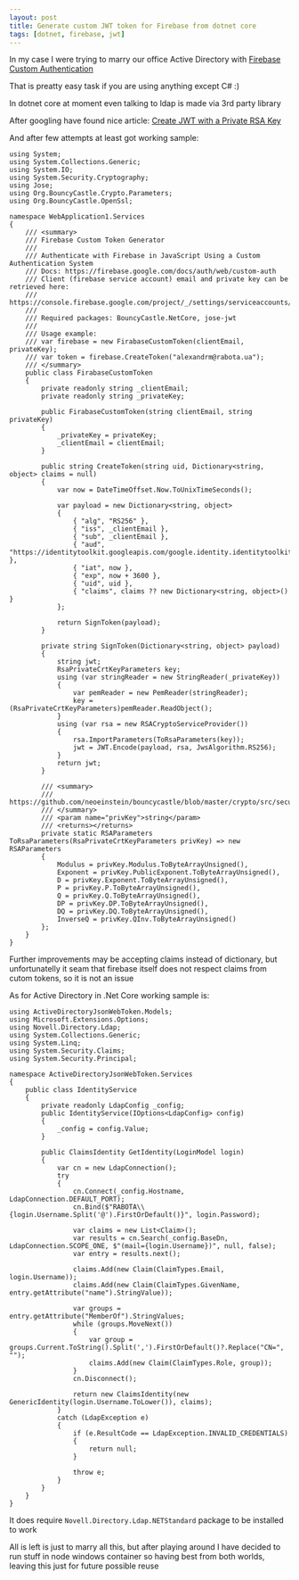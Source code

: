 ```yaml
---
layout: post
title: Generate custom JWT token for Firebase from dotnet core
tags: [dotnet, firebase, jwt]
---
```


In my case I were trying to marry our office Active Directory with [Firebase Custom Authentication](https://firebase.google.com/docs/auth/admin/create-custom-tokens)

That is preatty easy task if you are using anything except C# :)

In dotnet core at moment even talking to ldap is made via 3rd party library

After googling have found nice article: [Create JWT with a Private RSA Key](http://www.donaldsbaconbytes.com/2016/08/create-jwt-with-a-private-rsa-key/)


And after few attempts at least got working sample:


	using System;
	using System.Collections.Generic;
	using System.IO;
	using System.Security.Cryptography;
	using Jose;
	using Org.BouncyCastle.Crypto.Parameters;
	using Org.BouncyCastle.OpenSsl;

	namespace WebApplication1.Services
	{
		/// <summary>
		/// Firebase Custom Token Generator
		///
		/// Authenticate with Firebase in JavaScript Using a Custom Authentication System
		/// Docs: https://firebase.google.com/docs/auth/web/custom-auth
		/// Client (firebase service account) email and private key can be retrieved here:
		/// https://console.firebase.google.com/project/_/settings/serviceaccounts/adminsdk
		///
		/// Required packages: BouncyCastle.NetCore, jose-jwt
		///
		/// Usage example:
		/// var firebase = new FirabaseCustomToken(clientEmail, privateKey);
		/// var token = firebase.CreateToken("alexandrm@rabota.ua");
		/// </summary>
		public class FirabaseCustomToken
		{
			private readonly string _clientEmail;
			private readonly string _privateKey;

			public FirabaseCustomToken(string clientEmail, string privateKey)
			{
				_privateKey = privateKey;
				_clientEmail = clientEmail;
			}

			public string CreateToken(string uid, Dictionary<string, object> claims = null)
			{
				var now = DateTimeOffset.Now.ToUnixTimeSeconds();

				var payload = new Dictionary<string, object>
				{
					{ "alg", "RS256" },
					{ "iss", _clientEmail },
					{ "sub", _clientEmail },
					{ "aud", "https://identitytoolkit.googleapis.com/google.identity.identitytoolkit.v1.IdentityToolkit" },
					{ "iat", now },
					{ "exp", now + 3600 },
					{ "uid", uid },
					{ "claims", claims ?? new Dictionary<string, object>() }
				};

				return SignToken(payload);
			}

			private string SignToken(Dictionary<string, object> payload)
			{
				string jwt;
				RsaPrivateCrtKeyParameters key;
				using (var stringReader = new StringReader(_privateKey))
				{
					var pemReader = new PemReader(stringReader);
					key = (RsaPrivateCrtKeyParameters)pemReader.ReadObject();
				}
				using (var rsa = new RSACryptoServiceProvider())
				{
					rsa.ImportParameters(ToRsaParameters(key));
					jwt = JWT.Encode(payload, rsa, JwsAlgorithm.RS256);
				}
				return jwt;
			}

			/// <summary>
			/// https://github.com/neoeinstein/bouncycastle/blob/master/crypto/src/security/DotNetUtilities.cs
			/// </summary>
			/// <param name="privKey">string</param>
			/// <returns></returns>
			private static RSAParameters ToRsaParameters(RsaPrivateCrtKeyParameters privKey) => new RSAParameters
			{
				Modulus = privKey.Modulus.ToByteArrayUnsigned(),
				Exponent = privKey.PublicExponent.ToByteArrayUnsigned(),
				D = privKey.Exponent.ToByteArrayUnsigned(),
				P = privKey.P.ToByteArrayUnsigned(),
				Q = privKey.Q.ToByteArrayUnsigned(),
				DP = privKey.DP.ToByteArrayUnsigned(),
				DQ = privKey.DQ.ToByteArrayUnsigned(),
				InverseQ = privKey.QInv.ToByteArrayUnsigned()
			};
		}
	}


Further improvements may be accepting claims instead of dictionary, but unfortunatelly it seam that firebase itself does not respect claims from cutom tokens, so it is not an issue

As for Active Directory in .Net Core working sample is:


	using ActiveDirectoryJsonWebToken.Models;
	using Microsoft.Extensions.Options;
	using Novell.Directory.Ldap;
	using System.Collections.Generic;
	using System.Linq;
	using System.Security.Claims;
	using System.Security.Principal;

	namespace ActiveDirectoryJsonWebToken.Services
	{
		public class IdentityService
		{
			private readonly LdapConfig _config;
			public IdentityService(IOptions<LdapConfig> config)
			{
				_config = config.Value;
			}

			public ClaimsIdentity GetIdentity(LoginModel login)
			{
				var cn = new LdapConnection();
				try
				{
					cn.Connect(_config.Hostname, LdapConnection.DEFAULT_PORT);
					cn.Bind($"RABOTA\\{login.Username.Split('@').FirstOrDefault()}", login.Password);

					var claims = new List<Claim>();
					var results = cn.Search(_config.BaseDn, LdapConnection.SCOPE_ONE, $"(mail={login.Username})", null, false);
					var entry = results.next();

					claims.Add(new Claim(ClaimTypes.Email, login.Username));
					claims.Add(new Claim(ClaimTypes.GivenName, entry.getAttribute("name").StringValue));

					var groups = entry.getAttribute("MemberOf").StringValues;
					while (groups.MoveNext())
					{
						var group = groups.Current.ToString().Split(',').FirstOrDefault()?.Replace("CN=", "");
						claims.Add(new Claim(ClaimTypes.Role, group));
					}
					cn.Disconnect();

					return new ClaimsIdentity(new GenericIdentity(login.Username.ToLower()), claims);
				}
				catch (LdapException e)
				{
					if (e.ResultCode == LdapException.INVALID_CREDENTIALS)
					{
						return null;
					}

					throw e;
				}
			}
		}
	}


It does require `Novell.Directory.Ldap.NETStandard` package to be installed to work

All is left is just to marry all this, but after playing around I have decided to run stuff in node windows container so having best from both worlds, leaving this just for future possible reuse
